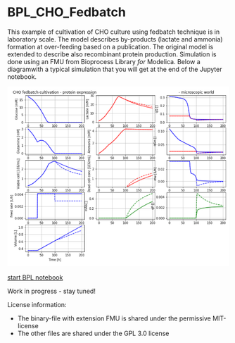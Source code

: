 # BPL_CHO_Fedbatch

This example of cultivation of CHO culture using fedbatch technique is in laboratory scale. The model describes by-products (lactate and ammonia) formation at over-feeding based on a publication. The original model is extended to describe also recombinant protein production. Simulation is done using an FMU from Bioprocess Library *for* Modelica. Below a diagramwith a typical simulation that you will get at the end of the Jupyter notebook.

![](Fig4_BPL_CHO_Fedbatch.png)
 
 [start BPL notebook](https://colab.research.google.com/github/janpeter19/BPL_CHO_Fedbatch/blob/main/BPL_CHO_Fedbatch_colab.ipynb)
 
Work in progress - stay tuned!

License information:
* The binary-file with extension FMU is shared under the permissive MIT-license
* The other files are shared under the GPL 3.0 license
